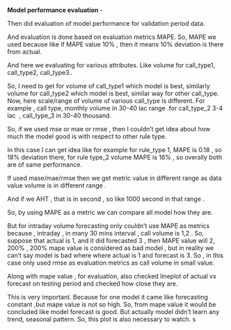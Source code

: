 ﻿**Model performance evaluation** - 

Then did evaluation of model performance for validation period data. 

And evaluation is done based on evaluation metrics MAPE. So, MAPE we used because like if MAPE value 10% , then it means 10% deviation is there from actual. 

And here we evaluating for various attributes. Like volume for call\_type1, call\_type2, call\_type3..

So, I need to get for volume of call\_type1 which model is best, similarly volume for call\_type2 which model is best, similar way for other call\_type. Now, here scale/range of volume of various call\_type is different. For example , call type, monthly volume in 30-40 lac range .for call\_type\_2 3-4 lac  , call\_type\_3 in 30-40 thousand. 

So, if we used mse or mae or rmse , then I couldn’t get idea about how much the model good is with respect to other rule type. 

In this case I can get idea like for example for rule\_type 1, MAPE is 0.18 , so 18% deviation there, for rule type\_2 volume MAPE is 16% , so overally both are of same performance. 

If used mase/mae/rmse then we get metric value in different range as data value volume is in different range . 

And if we AHT , that is in second , so like 1000 second in that range . 

So, by using MAPE as a metric we can compare all model how they are. 

But for intraday volume forecasting only couldn’t use MAPE as metrics because , intraday , in many 30 mins interval , call volume is 1,2 . So, suppose that actual is 1, and it did forecasted 3 , then MAPE value will 2, 200% , 200% mape value is considered as bad model , but in reality we can’t say model is bad where where actual is 1 and forecast is 3. So , in this case only used rmse as evaluation metrics as call volume in small value. 





Along with mape value , for evaluation, also checked lineplot of actual vs forecast on testing period and checked how close they are.

This is very important. Because for one model it came like forecasting constant ,but mape value is not so high. So, from mape value it would be concluded like model forecast is good. But actually model didn’t learn any trend, seasonal pattern. So, this plot is also necessary to watch. s



